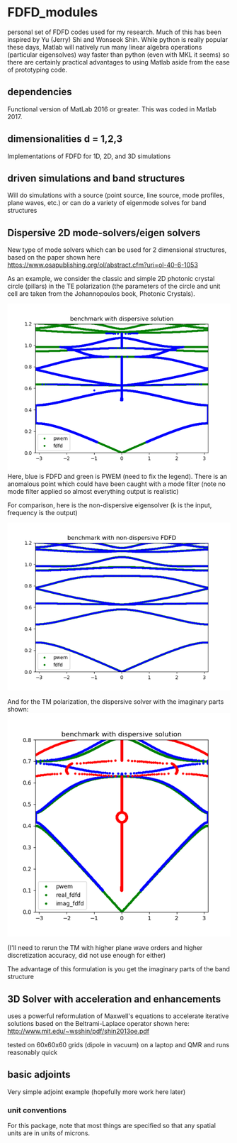 # FDFD_modules
personal set of FDFD codes used for my research. Much of this has been inspired by Yu (Jerry) Shi and Wonseok Shin. While python is really popular these days, Matlab will natively run many linear algebra operations (particular eigensolves) way faster than python (even with MKL it seems) so there are certainly practical advantages to using Matlab aside from the ease of prototyping code.

## dependencies
Functional version of MatLab 2016 or greater. This was coded in Matlab 2017.

## dimensionalities d = 1,2,3
Implementations of FDFD for 1D, 2D, and 3D simulations

## driven simulations and band structures
Will do simulations with a source (point source, line source, mode profiles, plane waves, etc.) or can do a variety of eigenmode solves for band structures

## Dispersive 2D mode-solvers/eigen solvers
New type of mode solvers which can be used for 2 dimensional structures, based on the paper shown here
https://www.osapublishing.org/ol/abstract.cfm?uri=ol-40-6-1053

As an example, we consider the classic and simple 2D photonic crystal circle (pillars) in the TE polarization (the parameters of the circle and unit cell are taken from the Johannopoulos book, Photonic Crystals).

![](img/TE_benchmarking_PWEM_and_FDFD_dispersive.png?raw=true)
Here, blue is FDFD and green is PWEM (need to fix the legend). There is an anomalous point which could have been caught with a mode filter (note no mode filter applied so almost everything output is realistic)

For comparison, here is the non-dispersive eigensolver (k is the input, frequency is the output)

![](img/TE_benchmarking_PWEM_and_FDFD_nondispsersive.png?raw=true)

And for the TM polarization, the dispersive solver with the imaginary parts shown:
![](img/TM_benchmarking_PWEM_and_FDFD_dispersive.png?raw=true)

(I'll need to rerun the TM with higher plane wave orders and higher discretization accuracy, did not use enough for either)

The advantage of this formulation is you get the imaginary parts of the band structure 
## 3D Solver with acceleration and enhancements
uses a powerful reformulation of Maxwell's equations to accelerate iterative solutions based on the Beltrami-Laplace operator shown here: http://www.mit.edu/~wsshin/pdf/shin2013oe.pdf

tested on 60x60x60 grids (dipole in vacuum) on a laptop and QMR and runs reasonably quick

## basic adjoints
Very simple adjoint example (hopefully more work here later)

### unit conventions
For this package, note that most things are specified so that any spatial units are in units of microns.
